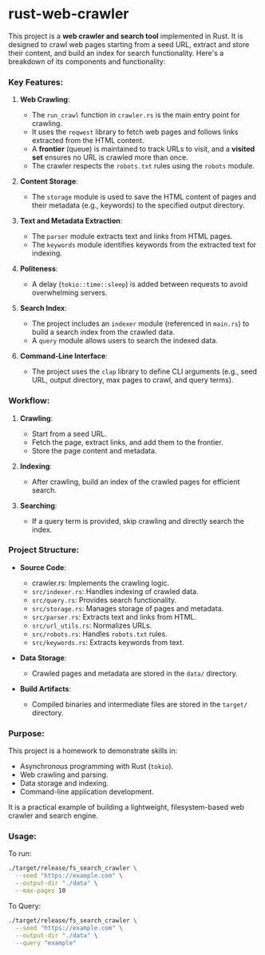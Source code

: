 # rust-web-crawler
This project is a **web crawler and search tool** implemented in Rust. It is designed to crawl web pages starting from a seed URL, extract and store their content, and build an index for search functionality. Here's a breakdown of its components and functionality:

### Key Features:
1. **Web Crawling**:
   - The `run_crawl` function in `crawler.rs` is the main entry point for crawling.
   - It uses the `reqwest` library to fetch web pages and follows links extracted from the HTML content.
   - A **frontier** (queue) is maintained to track URLs to visit, and a **visited set** ensures no URL is crawled more than once.
   - The crawler respects the `robots.txt` rules using the `robots` module.

2. **Content Storage**:
   - The `storage` module is used to save the HTML content of pages and their metadata (e.g., keywords) to the specified output directory.

3. **Text and Metadata Extraction**:
   - The `parser` module extracts text and links from HTML pages.
   - The `keywords` module identifies keywords from the extracted text for indexing.

4. **Politeness**:
   - A delay (`tokio::time::sleep`) is added between requests to avoid overwhelming servers.

5. **Search Index**:
   - The project includes an `indexer` module (referenced in `main.rs`) to build a search index from the crawled data.
   - A `query` module allows users to search the indexed data.

6. **Command-Line Interface**:
   - The project uses the `clap` library to define CLI arguments (e.g., seed URL, output directory, max pages to crawl, and query terms).

### Workflow:
1. **Crawling**:
   - Start from a seed URL.
   - Fetch the page, extract links, and add them to the frontier.
   - Store the page content and metadata.

2. **Indexing**:
   - After crawling, build an index of the crawled pages for efficient search.

3. **Searching**:
   - If a query term is provided, skip crawling and directly search the index.

### Project Structure:
- **Source Code**:
  - crawler.rs: Implements the crawling logic.
  - `src/indexer.rs`: Handles indexing of crawled data.
  - `src/query.rs`: Provides search functionality.
  - `src/storage.rs`: Manages storage of pages and metadata.
  - `src/parser.rs`: Extracts text and links from HTML.
  - `src/url_utils.rs`: Normalizes URLs.
  - `src/robots.rs`: Handles `robots.txt` rules.
  - `src/keywords.rs`: Extracts keywords from text.

- **Data Storage**:
  - Crawled pages and metadata are stored in the `data/` directory.

- **Build Artifacts**:
  - Compiled binaries and intermediate files are stored in the `target/` directory.

### Purpose:
This project is a homework to demonstrate skills in:
- Asynchronous programming with Rust (`tokio`).
- Web crawling and parsing.
- Data storage and indexing.
- Command-line application development.

It is a practical example of building a lightweight, filesystem-based web crawler and search engine.

### Usage:
To run:

```bash
./target/release/fs_search_crawler \
  --seed "https://example.com" \
  --output-dir "./data" \
  --max-pages 10
  ```

To Query:

```bash
./target/release/fs_search_crawler \
  --seed "https://example.com" \
  --output-dir "./data" \
  --query "example"
  ```
